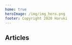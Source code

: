 ```yaml
---
home: true
heroImage: /img/img_hero.png
footer: Copyright 2020 Haruki
---
```


## Articles  
<Articles :pages="this.$site.pages" prefix="/articles" />

<script>
import Articles from './.vuepress/theme/components/Articles';
export default {
    components: {
        Articles
    }
}
</script>